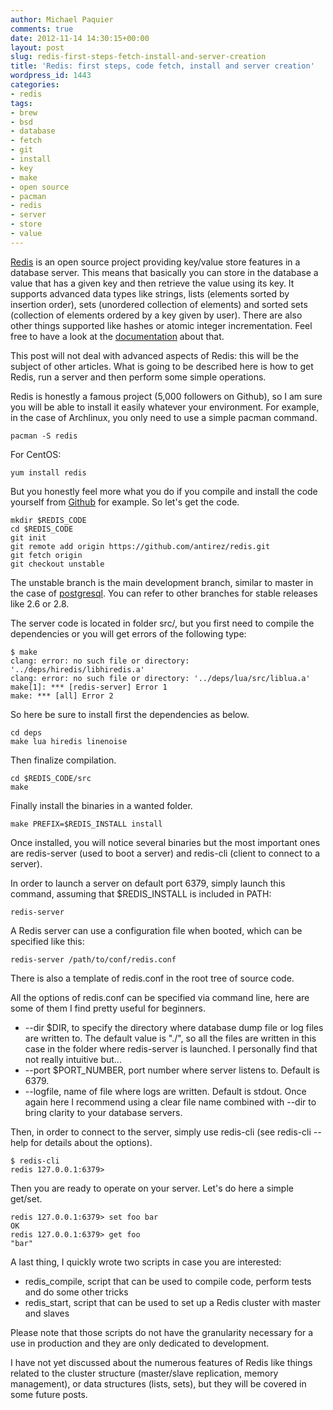 ```yaml
---
author: Michael Paquier
comments: true
date: 2012-11-14 14:30:15+00:00
layout: post
slug: redis-first-steps-fetch-install-and-server-creation
title: 'Redis: first steps, code fetch, install and server creation'
wordpress_id: 1443
categories:
- redis
tags:
- brew
- bsd
- database
- fetch
- git
- install
- key
- make
- open source
- pacman
- redis
- server
- store
- value
---
```


[Redis](http://redis.io/) is an open source project providing key/value store features in a database server. This means that basically you can store in the database a value that has a given key and then retrieve the value using its key.
It supports advanced data types like strings, lists (elements sorted by insertion order), sets (unordered collection of elements) and sorted sets (collection of elements ordered by a key given by user). There are also other things supported like hashes or atomic integer incrementation. Feel free to have a look at the [documentation](http://redis.io/documentation) about that.

This post will not deal with advanced aspects of Redis: this will be the subject of other articles. What is going to be described here is how to get Redis, run a server and then perform some simple operations.

Redis is honestly a famous project (5,000 followers on Github), so I am sure you will be able to install it easily whatever your environment.
For example, in the case of Archlinux, you only need to use a simple pacman command.

    pacman -S redis

For CentOS:

    yum install redis

But you honestly feel more what you do if you compile and install the code yourself from [Github](https://github.com/antirez/redis) for example. So let's get the code.

    mkdir $REDIS_CODE
    cd $REDIS_CODE
    git init
    git remote add origin https://github.com/antirez/redis.git
    git fetch origin
    git checkout unstable

The unstable branch is the main development branch, similar to master in the case of [postgresql](https://github.com/postgres/postgres). You can refer to other branches for stable releases like 2.6 or 2.8.

The server code is located in folder src/, but you first need to compile the dependencies or you will get errors of the following type:

    $ make
    clang: error: no such file or directory: '../deps/hiredis/libhiredis.a'
    clang: error: no such file or directory: '../deps/lua/src/liblua.a'
    make[1]: *** [redis-server] Error 1
    make: *** [all] Error 2

So here be sure to install first the dependencies as below.

    cd deps
    make lua hiredis linenoise

Then finalize compilation.

    cd $REDIS_CODE/src
    make

Finally install the binaries in a wanted folder.

    make PREFIX=$REDIS_INSTALL install

Once installed, you will notice several binaries but the most important ones are redis-server (used to boot a server) and redis-cli (client to connect to a server).

In order to launch a server on default port 6379, simply launch this command, assuming that $REDIS_INSTALL is included in PATH:

    redis-server

A Redis server can use a configuration file when booted, which can be specified like this:

    redis-server /path/to/conf/redis.conf

There is also a template of redis.conf in the root tree of source code.

All the options of redis.conf can be specified via command line, here are some of them I find pretty useful for beginners.

  * --dir $DIR, to specify the directory where database dump file or log files are written to. The default value is "./", so all the files are written in this case in the folder where redis-server is launched. I personally find that not really intuitive but...
  * --port $PORT_NUMBER, port number where server listens to. Default is 6379.
  * --logfile, name of file where logs are written. Default is stdout. Once again here I recommend using a clear file name combined with --dir to bring clarity to your database servers.

Then, in order to connect to the server, simply use redis-cli (see redis-cli --help for details about the options).

    $ redis-cli
    redis 127.0.0.1:6379>

Then you are ready to operate on your server. Let's do here a simple get/set.

    redis 127.0.0.1:6379> set foo bar
    OK
    redis 127.0.0.1:6379> get foo
    "bar"

A last thing, I quickly wrote two scripts in case you are interested:

  * redis_compile, script that can be used to compile code, perform tests and do some other tricks
  * redis_start, script that can be used to set up a Redis cluster with master and slaves

Please note that those scripts do not have the granularity necessary for a use in production and they are only dedicated to development.

I have not yet discussed about the numerous features of Redis like things related to the cluster structure (master/slave replication, memory management), or data structures (lists, sets), but they will be covered in some future posts.
